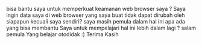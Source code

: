 bisa bantu saya untuk memperkuat keamanan web browser saya ? 
Saya ingin data saya di web browser yang saya buat tidak dapat dirubah oleh siapapun kecuali saya sendiri? saya masih pemula dalam hal ini apa ada yang bisa membantu Saya untuk mempelajari hal ini lebih dalam lagi ?
salam pemula Yang belajar otodidak :)
Terima Kasih
